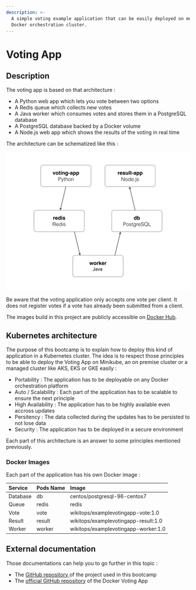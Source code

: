 ```yaml
---
description: >-
  A simple voting example application that can be easily deployed on multiple
  Docker orchestration cluster.
---
```


# Voting App

## Description

The voting app is based on that architecture :

* A Python web app which lets you vote between two options
* A Redis queue which collects new votes
* A Java worker which consumes votes and stores them in a PostgreSQL database
* A PostgreSQL database backed by a Docker volume
* A Node.js web app which shows the results of the voting in real time

The architecture can be schematized like this :

![Voting App architecture](../.gitbook/assets/architecture.png)

Be aware that the voting application only accepts one vote per client. It does not register votes if a vote has already been submitted from a client.

The images build in this project are publicly accessible on [Docker Hub](https://hub.docker.com/u/wikitops/).

## Kubernetes architecture

The purpose of this bootcamp is to explain how to deploy this kind of application in a Kubernetes cluster. The idea is to respect those principles to be able to deploy the Voting App on Minikube, an on premise cluster or a managed cluster like AKS, EKS or GKE easily :

* Portability : The application has to be deployable on any Docker orchestration platform
* Auto / Scalability : Each part of the application has to be scalable to ensure the next principle
* High Availability : The application has to be highly available even accross updates
* Persitency : The data collected during the updates has to be persisted to not lose data
* Security : The application has to be deployed in a secure environment

Each part of this architecture is an answer to some principles mentioned previously.

### Docker Images

Each part of the application has his own Docker image :

| Service | Pods Name | Image |
| :--- | :--- | :--- |
| Database | db | centos/postgresql-96-centos7 |
| Queue | redis | redis |
| Vote | vote | wikitops/examplevotingapp-vote:1.0 |
| Result | result | wikitops/examplevotingapp-result:1.0 |
| Worker | worker | wikitops/examplevotingapp-worker:1.0 |

## External documentation

Those documentations can help you to go further in this topic :

* The [GitHub repository ](https://github.com/wikitops/example-voting-app)of the project used in this bootcamp
* The [official GitHub repository](https://github.com/dockersamples/example-voting-app) of the Docker Voting App

